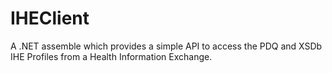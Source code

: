 IHEClient
=========
A .NET assemble which provides a simple API to
access the PDQ and XSDb IHE Profiles from a
Health Information Exchange.

